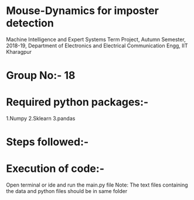 # Mouse-Dynamics for imposter detection
  Machine Intelligence and Expert Systems Term Project, 
  Autumn Semester, 2018-19,
  Department of Electronics and Electrical Communication Engg,
  IIT Kharagpur

# Group No:- 18
# Required python packages:-
  1.Numpy 
  2.Sklearn 
  3.pandas

# Steps followed:-

# Execution of code:-
Open terminal or ide and run the main.py file
Note: The text files containing the data and python files should be in same folder
